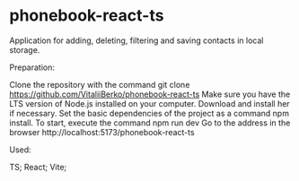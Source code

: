 # phonebook-react-ts
Application for   adding, deleting, filtering and saving contacts in local storage.

Preparation:

Clone the repository with the command git clone https://github.com/VitaliiBerko/phonebook-react-ts
Make sure you have the LTS version of Node.js installed on your computer. Download and install her if necessary.
Set the basic dependencies of the project as a command npm install.
To start, execute the command npm run dev
Go to the address in the browser http://localhost:5173/phonebook-react-ts

Used:

TS;
React;
Vite;
